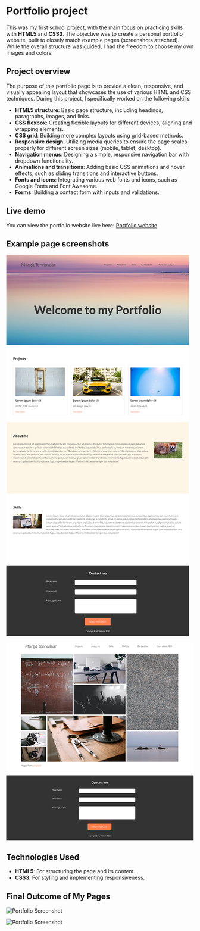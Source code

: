 # Portfolio project

This was my first school project, with the main focus on practicing skills with **HTML5** and **CSS3**. The objective was to create a personal portfolio website, built to closely match example pages (screenshots attached). While the overall structure was guided, I had the freedom to choose my own images and colors.

## Project overview

The purpose of this portfolio page is to provide a clean, responsive, and visually appealing layout that showcases the use of various HTML and CSS techniques. During this project, I specifically worked on the following skills:

- **HTML5 structure**: Basic page structure, including headings, paragraphs, images, and links.
- **CSS flexbox**: Creating flexible layouts for different devices, aligning and wrapping elements.
- **CSS grid**: Building more complex layouts using grid-based methods.
- **Responsive design**: Utilizing media queries to ensure the page scales properly for different screen sizes (mobile, tablet, desktop).
- **Navigation menus**: Designing a simple, responsive navigation bar with dropdown functionality.
- **Animations and transitions**: Adding basic CSS animations and hover effects, such as sliding transitions and interactive buttons.
- **Fonts and icons**: Integrating various web fonts and icons, such as Google Fonts and Font Awesome.
- **Forms**: Building a contact form with inputs and validations.

## Live demo

You can view the portfolio website live here: [Portfolio website](https://saima445.github.io/portfolio-saima)

## Example page screenshots

![Portfolio Example Screenshot](./images/portfolio_example.png)

![Portfolio Example Screenshot](./images/portfolio_example_gallery.png)

## Technologies Used

- **HTML5**: For structuring the page and its content.
- **CSS3**: For styling and implementing responsiveness.

## Final Outcome of My Pages

![Portfolio Screenshot](./images/portfolio-front_page.png)

![Portfolio Screenshot](./images/portfolio-gallery_page.png)
